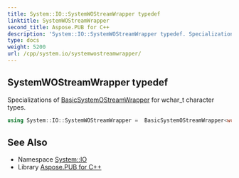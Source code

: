 ```yaml
---
title: System::IO::SystemWOStreamWrapper typedef
linktitle: SystemWOStreamWrapper
second_title: Aspose.PUB for C++
description: 'System::IO::SystemWOStreamWrapper typedef. Specializations of BasicSystemOStreamWrapper for wchar_t character types in C++.'
type: docs
weight: 5200
url: /cpp/system.io/systemwostreamwrapper/
---
```

## SystemWOStreamWrapper typedef


Specializations of [BasicSystemOStreamWrapper](../basicsystemostreamwrapper/) for wchar_t character types.

```cpp
using System::IO::SystemWOStreamWrapper =  BasicSystemOStreamWrapper<wchar_t, std::char_traits<wchar_t>>
```

## See Also

* Namespace [System::IO](../)
* Library [Aspose.PUB for C++](../../)
